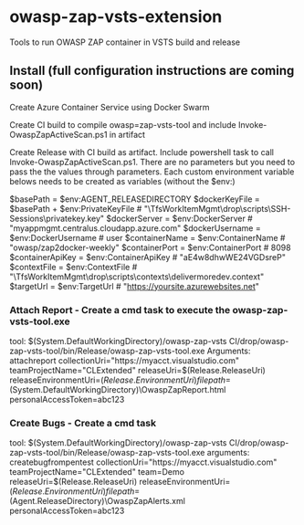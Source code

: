 # owasp-zap-vsts-extension
Tools to run OWASP ZAP container in VSTS build and release

## Install (full configuration instructions are coming soon)
Create Azure Container Service using Docker Swarm

Create CI build to compile owasp=zap-vsts-tool and include Invoke-OwaspZapActiveScan.ps1 in artifact

Create Release with CI build as artifact. Include powershell task to call Invoke-OwaspZapActiveScan.ps1.  There are no parameters but you need to pass the the values through parameters.  Each custom environment variable belows needs to be created as variables (without the $env:)

$basePath = $env:AGENT_RELEASEDIRECTORY
$dockerKeyFile = $basePath + $env:PrivateKeyFile   # "\TfsWorkItemMgmt\drop\scripts\SSH-Sessions\privatekey.key"
$dockerServer = $env:DockerServer                  # "myappmgmt.centralus.cloudapp.azure.com"
$dockerUsername = $env:DockerUsername              # user
$containerName = $env:ContainerName                # "owasp/zap2docker-weekly"
$containerPort = $env:ContainerPort                # 8098
$containerApiKey = $env:ContainerApiKey            # "aE4w8dhwWE24VGDsreP"
$contextFile = $env:ContextFile                    # "\TfsWorkItemMgmt\drop\scripts\contexts\delivermoredev.context"
$targetUrl = $env:TargetUrl                        # "https://yoursite.azurewebsites.net"

### Attach Report - Create a cmd task to execute the owasp-zap-vsts-tool.exe

tool: $(System.DefaultWorkingDirectory)/owasp-zap-vsts CI/drop/owasp-zap-vsts-tool/bin/Release/owasp-zap-vsts-tool.exe
Arguments: attachreport collectionUri="https://myacct.visualstudio.com" teamProjectName="CLExtended" releaseUri=$(Release.ReleaseUri) releaseEnvironmentUri=$(Release.EnvironmentUri) filepath=$(System.DefaultWorkingDirectory)\OwaspZapReport.html personalAccessToken=abc123

### Create Bugs - Create a cmd task 

tool: $(System.DefaultWorkingDirectory)/owasp-zap-vsts CI/drop/owasp-zap-vsts-tool/bin/Release/owasp-zap-vsts-tool.exe
arguments: createbugfrompentest collectionUri="https://myacct.visualstudio.com" teamProjectName="CLExtended" team=Demo releaseUri=$(Release.ReleaseUri) releaseEnvironmentUri=$(Release.EnvironmentUri) filepath=$(Agent.ReleaseDirectory)\OwaspZapAlerts.xml personalAccessToken=abc123

